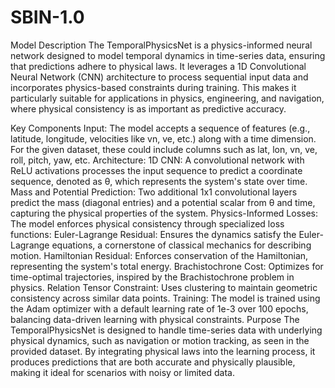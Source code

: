 # SBIN-1.0
Model Description
The TemporalPhysicsNet is a physics-informed neural network designed to model temporal dynamics in time-series data, ensuring that predictions adhere to physical laws. It leverages a 1D Convolutional Neural Network (CNN) architecture to process sequential input data and incorporates physics-based constraints during training. This makes it particularly suitable for applications in physics, engineering, and navigation, where physical consistency is as important as predictive accuracy.

Key Components
Input: The model accepts a sequence of features (e.g., latitude, longitude, velocities like vn, ve, etc.) along with a time dimension. For the given dataset, these could include columns such as lat, lon, vn, ve, roll, pitch, yaw, etc.
Architecture:
1D CNN: A convolutional network with ReLU activations processes the input sequence to predict a coordinate sequence, denoted as θ, which represents the system's state over time.
Mass and Potential Prediction: Two additional 1x1 convolutional layers predict the mass (diagonal entries) and a potential scalar from θ and time, capturing the physical properties of the system.
Physics-Informed Losses: The model enforces physical consistency through specialized loss functions:
Euler-Lagrange Residual: Ensures the dynamics satisfy the Euler-Lagrange equations, a cornerstone of classical mechanics for describing motion.
Hamiltonian Residual: Enforces conservation of the Hamiltonian, representing the system's total energy.
Brachistochrone Cost: Optimizes for time-optimal trajectories, inspired by the Brachistochrone problem in physics.
Relation Tensor Constraint: Uses clustering to maintain geometric consistency across similar data points.
Training: The model is trained using the Adam optimizer with a default learning rate of 1e-3 over 100 epochs, balancing data-driven learning with physical constraints.
Purpose
The TemporalPhysicsNet is designed to handle time-series data with underlying physical dynamics, such as navigation or motion tracking, as seen in the provided dataset. By integrating physical laws into the learning process, it produces predictions that are both accurate and physically plausible, making it ideal for scenarios with noisy or limited data.
